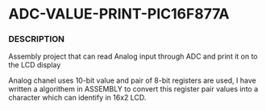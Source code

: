 # ADC-VALUE-PRINT-PIC16F877A

### DESCRIPTION
 Assembly project that can read Analog input through ADC and print it on to the LCD display 

 Analog chanel uses 10-bit value and pair of 8-bit registers are used, I have written a algorithem in ASSEMBLY to convert this register pair values into a character which can identify in 16x2 LCD.
